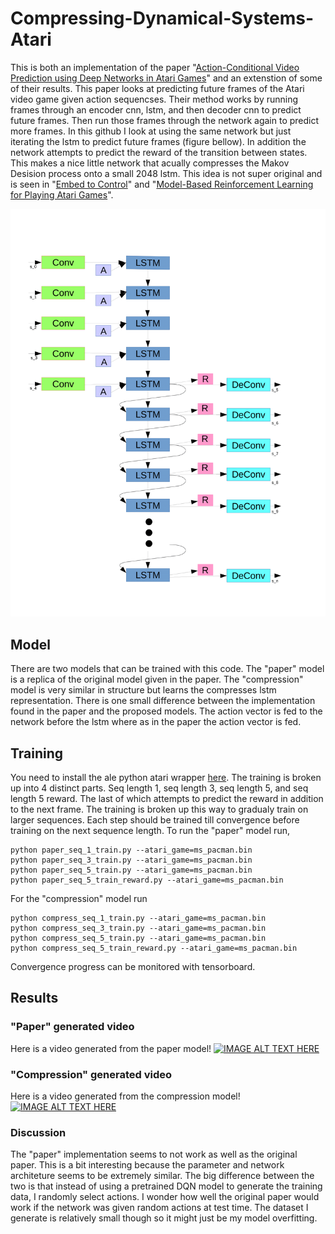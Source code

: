 # Compressing-Dynamical-Systems-Atari

This is both an implementation of the paper "[Action-Conditional Video Prediction using Deep Networks in Atari Games](https://arxiv.org/abs/1507.08750)" and an extenstion of some of their results. This paper looks at predicting future frames of the Atari video game given action sequencses. Their method works by running frames through an encoder cnn, lstm, and then decoder cnn to predict future frames. Then run those frames through the network again to predict more frames. In this github I look at using the same network but just iterating the lstm to predict future frames (figure bellow). In addition the network attempts to predict the reward of the transition between states. This makes a nice little network that acually compresses the Makov Desision process onto a small 2048 lstm. This idea is not super original and is seen in "[Embed to Control](https://arxiv.org/abs/1506.07365)" and "[Model-Based Reinforcement Learning for Playing Atari Games](http://cs231n.stanford.edu/reports2016/116_Report.pdf)".

![compressing atari onto lstm](https://github.com/loliverhennigh/Compressing-Dynamical-Systems-Atari/blob/master/figs/atari_lstm_unwrap-1.png)

## Model
There are two models that can be trained with this code. The "paper" model is a replica of the original model given in the paper. The "compression" model is very similar in structure but learns the compresses lstm representation. There is one small difference between the implementation found in the paper and the proposed models. The action vector is fed to the network before the lstm where as in the paper the action vector is fed.

## Training
You need to install the ale python atari wrapper [here](https://github.com/mgbellemare/Arcade-Learning-Environment). The training is broken up into 4 distinct parts. Seq length 1, seq length 3, seq length 5, and seq length 5 reward. The last of which attempts to predict the reward in addition to the next frame. The training is broken up this way to gradualy train on larger sequences. Each step should be trained till convergence before training on the next sequence length. To run the "paper" model run,
```
python paper_seq_1_train.py --atari_game=ms_pacman.bin
python paper_seq_3_train.py --atari_game=ms_pacman.bin
python paper_seq_5_train.py --atari_game=ms_pacman.bin
python paper_seq_5_train_reward.py --atari_game=ms_pacman.bin
```

For the "compression" model run
```
python compress_seq_1_train.py --atari_game=ms_pacman.bin
python compress_seq_3_train.py --atari_game=ms_pacman.bin
python compress_seq_5_train.py --atari_game=ms_pacman.bin
python compress_seq_5_train_reward.py --atari_game=ms_pacman.bin
```
Convergence progress can be monitored with tensorboard.


## Results
### "Paper" generated video
Here is a video generated from the paper model!
[![IMAGE ALT TEXT HERE](http://img.youtube.com/vi/jKou1ib7Z70/0.jpg)](https://www.youtube.com/watch?v=jKou1ib7Z70)

### "Compression" generated video
Here is a video generated from the compression model!
[![IMAGE ALT TEXT HERE](http://img.youtube.com/vi/j6ZDH-gxTPs/0.jpg)](https://www.youtube.com/watch?v=j6ZDH-gxTPs)

### Discussion
The "paper" implementation seems to not work as well as the original paper. This is a bit interesting because the parameter and network architeture seems to be extremely similar. The big difference between the two is that instead of using a pretrained DQN model to generate the training data, I randomly select actions. I wonder how well the original paper would work if the network was given random actions at test time. The dataset I generate is relatively small though so it might just be my model overfitting.



